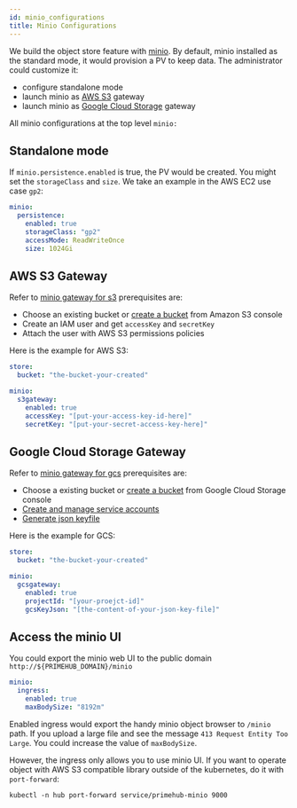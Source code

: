 ```yaml
---
id: minio_configurations
title: Minio Configurations
---
```



We build the object store feature with [minio](https://docs.min.io/). By default, minio installed as the standard mode, it would provision a PV to keep data. The administrator could customize it:

* configure standalone mode
* launch minio as [AWS S3](https://aws.amazon.com/s3/) gateway  
* launch minio as [Google Cloud Storage](https://cloud.google.com/storage) gateway

All minio configurations at the top level `minio:`


## Standalone mode

If `minio.persistence.enabled` is true, the PV would be created. You might set the `storageClass` and `size`. We take an example in the AWS EC2 use case `gp2`:

```yaml
minio:
  persistence:
    enabled: true
    storageClass: "gp2"
    accessMode: ReadWriteOnce
    size: 1024Gi

```

## AWS S3 Gateway

Refer to [minio gateway for s3](https://docs.min.io/docs/minio-gateway-for-s3.html) prerequisites are:

* Choose an existing bucket or [create a bucket](https://docs.aws.amazon.com/AmazonS3/latest/gsg/CreatingABucket.html) from Amazon S3 console
* Create an IAM user and get `accessKey` and `secretKey`
* Attach the user with AWS S3 permissions policies

Here is the example for AWS S3:

```yaml
store:
  bucket: "the-bucket-your-created"

minio:
  s3gateway:
    enabled: true
    accessKey: "[put-your-access-key-id-here]"
    secretKey: "[put-your-secret-access-key-here]"
```

## Google Cloud Storage Gateway

Refer to [minio gateway for gcs](https://docs.min.io/docs/minio-gateway-for-gcs.html) prerequisites are:

* Choose a existing bucket or [create a bucket](https://cloud.google.com/storage/docs/quickstart-console) from Google Cloud Storage console
* [Create and manage service accounts](https://cloud.google.com/iam/docs/creating-managing-service-accounts)
* [Generate json keyfile](https://cloud.google.com/iam/docs/creating-managing-service-account-keys)

Here is the example for GCS:

```yaml
store:
  bucket: "the-bucket-your-created"

minio:
  gcsgateway:
    enabled: true
    projectId: "[your-proejct-id]"
    gcsKeyJson: "[the-content-of-your-json-key-file]"
```

## Access the minio UI

You could export the minio web UI to the public domain `http://${PRIMEHUB_DOMAIN}/minio` 

```yaml
minio:
  ingress:
    enabled: true
    maxBodySize: "8192m"
```

Enabled ingress would export the handy minio object browser to `/minio` path. If you upload a large file and see the message `413 Request Entity Too Large`. You could increase the value of `maxBodySize`.

However, the ingress only allows you to use minio UI. If you want to operate object with AWS S3 compatible library outside of the kubernetes, do it with `port-forward`:

```
kubectl -n hub port-forward service/primehub-minio 9000
```
